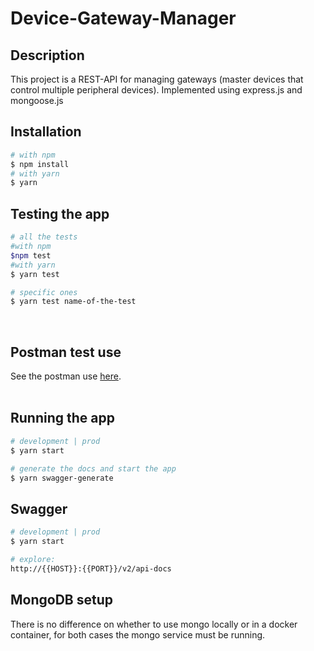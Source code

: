 # Device-Gateway-Manager

## Description

This project is a REST-API for managing gateways (master devices that control multiple peripheral devices). Implemented using express.js and mongoose.js

## Installation

```bash
# with npm
$ npm install
# with yarn 
$ yarn
```

## Testing the app

```bash
# all the tests
#with npm
$npm test 
#with yarn
$ yarn test

# specific ones
$ yarn test name-of-the-test
```
<br>

## Postman test use

See the postman use [here](/api-colection/README.md).
<br><br>

## Running the app

```bash
# development | prod
$ yarn start

# generate the docs and start the app
$ yarn swagger-generate
```

## Swagger

```bash
# development | prod
$ yarn start

# explore:
http://{{HOST}}:{{PORT}}/v2/api-docs
```

## MongoDB setup

There is no difference on whether to use mongo locally or in a docker container, for both cases the mongo service must be running.


